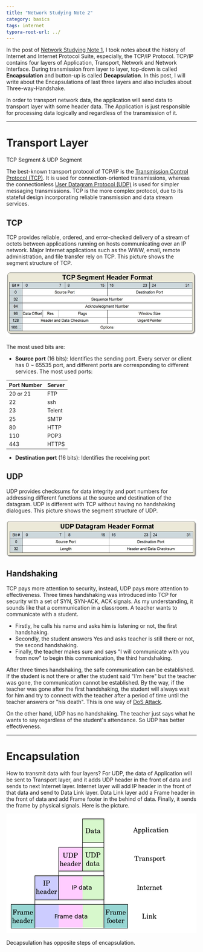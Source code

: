 ```yaml
---
title: "Network Studying Note 2"
category: basics
tags: internet
typora-root-url: ../
---
```


In the post of [Network Studying Note 1](/2017/03/19/network_studying_note_1), I took notes about the history of Internet and Internet Protocol Suite, especially, the TCP/IP Protocol. TCP/IP contains four layers of Application, Transport, Network and Network Interface. During transmission from layer to layer, top-down is called **Encapsulation** and button-up is called **Decapsulation**. In this post, I will write about the Encapsulations of last three layers and also includes about Three-way-Handshake.

In order to transport network data, the application will send data to transport layer with some header data. The Application is just responsible for processing data logically and regardless of the transmission of it.

-------------------------------------------------------------------------------

# Transport Layer

TCP Segment & UDP Segment

The best-known transport protocol of TCP/IP is the [Transmission Control Protocol (TCP)](https://en.wikipedia.org/wiki/Transmission_Control_Protocol). It is used for connection-oriented transmissions, whereas the connectionless [User Datagram Protocol (UDP)](https://en.wikipedia.org/wiki/User_Datagram_Protocol) is used for simpler messaging transmissions. TCP is the more complex protocol, due to its stateful design incorporating reliable transmission and data stream services.

## TCP

TCP provides reliable, ordered, and error-checked delivery of a stream of octets between applications running on hosts communicating over an IP network. Major Internet applications such as the WWW, email, remote administration, and file transfer rely on TCP. This picture shows the segment structure of TCP.

![tcp_segment](/public/image/tcp_segment.png)

The most used bits are:

* **Source port** (16 bits): Identifies the sending port. Every server or client has 0 ~ 65535 port, and different ports are corresponding to different services. The most used ports:


|Port Number|Server|
|--|------|
|20 or 21|FTP|
|22|ssh|
|23|Telent|
|25|SMTP|
|80|HTTP|
|110|POP3|
|443|HTTPS|

- **Destination port** (16 bits): Identifies the receiving port

## UDP

UDP provides checksums for data integrity and port numbers for addressing different functions at the source and destination of the datagram. UDP is different with TCP without having no handshaking dialogues. This picture shows the segment structure of UDP.

![udp_segment](/public/image/udp_segment.png)

## Handshaking

TCP pays more attention to security, instead, UDP pays more attention to effectiveness. Three times handshaking was introduced into TCP for security with a set of SYN, SYN-ACK, ACK signals. As my understanding, it sounds like that a communication in a classroom. A teacher wants to communicate with a student. 

- Firstly, he calls his name and asks him is listening or not, the first handshaking.
- Secondly, the student answers Yes and asks teacher is still there or not, the second handshaking.
- Finally, the teacher makes sure and says "I will communicate with you from now" to begin this communication, the third handshaking.

After three times handshaking, the safe communication can be established. If the student is not there or after the student said "I'm here" but the teacher was gone, the communication cannot be established. By the way, if the teacher was gone after the first handshaking, the student will always wait for him and try to connect with the teacher after a period of time until the teacher answers or "his death".
This is one way of [DoS Attack](https://en.wikipedia.org/wiki/Denial-of-service_attack).

On the other hand, UDP has no handshaking. The teacher just says what he wants to say regardless of the student's attendance. So UDP has better effectiveness.

-------------------------------------------------------------------------------

# Encapsulation

How to transmit data with four layers? For UDP, the data of Application will be sent to Transport layer, and it adds UDP header in the front of data and sends to next Internet layer. Internet layer will add IP header in the front of that data and send to Data Link layer. Data Link layer add a Frame header in the front of data and add Frame footer in the behind of data. Finally, it sends the frame by physical signals. Here is the picture.

![encapsulation](/public/image/encapsulation.png)

Decapsulation has opposite steps of encapsulation.

